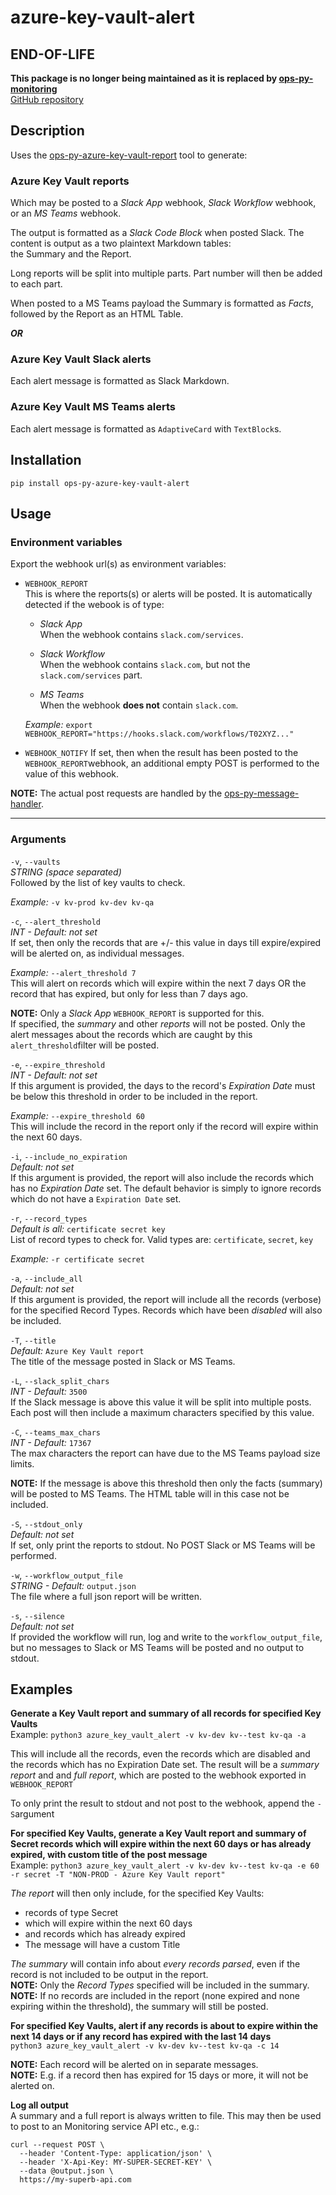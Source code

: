 # azure-key-vault-alert

## END-OF-LIFE
**This package is no longer being maintained as it is replaced by [ops-py-monitoring](https://pypi.org/project/ops-py-monitoring)**   
[GitHub repository](https://github.com/equinor/ops-py-monitoring)

## Description

Uses the [ops-py-azure-key-vault-report](https://pypi.org/project/ops-py-azure-key-vault-report) tool to generate:
   
### Azure Key Vault reports  
Which may be posted to a *Slack App* webhook, *Slack Workflow* webhook, or an *MS Teams* webhook.

The output is formatted as a *Slack Code Block* when posted Slack. The content is output as a two plaintext Markdown tables:   
the Summary and the Report.  

Long reports will be split into multiple parts. Part number will then be added to each part.   

When posted to a MS Teams payload the Summary is formatted as *Facts*, followed by the Report as an HTML Table.

***OR***

### Azure Key Vault Slack alerts   
Each alert message is formatted as Slack Markdown.

### Azure Key Vault MS Teams alerts
Each alert message is formatted as `AdaptiveCard` with `TextBlock`s.


## Installation
`pip install ops-py-azure-key-vault-alert`

## Usage

### Environment variables
Export the webhook url(s) as environment variables:

- `WEBHOOK_REPORT`   
This is where the reports(s) or alerts will be posted. It is automatically detected if the webook is of type:
  - *Slack App*  
  When the webhook contains `slack.com/services`.

  - *Slack Workflow*  
  When the webhook contains `slack.com`, but not the `slack.com/services` part.

  - *MS Teams*  
  When the webhook **does not** contain `slack.com`.

  *Example:* `export WEBHOOK_REPORT="https://hooks.slack.com/workflows/T02XYZ..."`

- `WEBHOOK_NOTIFY`
If set, then when the result has been posted to the `WEBHOOK_REPORT`webhook, an additional empty POST is performed to the value of this webhook.

**NOTE:** The actual post requests are handled by the [ops-py-message-handler](https://pypi.org/project/ops-py-message-handler).

---

### Arguments

`-v`, `--vaults`    
*STRING (space separated)*   
Followed by the list of key vaults to check.     

*Example:* `-v kv-prod kv-dev kv-qa`  


`-c`, `--alert_threshold`   
*INT - Default: not set*   
If set, then only the records that are +/- this value in days till expire/expired will be alerted on, as individual messages.   

*Example:* `--alert_threshold 7`   
This will alert on records which will expire within the next 7 days OR the record that has expired, but only for less than 7 days ago.  

**NOTE:** Only a *Slack App* `WEBHOOK_REPORT` is supported for this.   
If specified, the *summary* and other *reports* will not be posted. Only the alert messages about the records which are caught by this `alert_threshold`filter will be posted.


`-e`, `--expire_threshold`   
*INT - Default: not set*   
If this argument is provided, the days to the record's *Expiration Date* must be below this threshold in order to be included in the report.   

*Example:* `--expire_threshold 60`   
This will include the record in the report only if the record will expire within the next 60 days.   


`-i`, `--include_no_expiration`   
*Default: not set*   
If this argument is provided, the report will also include the records which has no *Expiration Date* set.
The default behavior is simply to ignore records which do not have a `Expiration Date` set.   


`-r`, `--record_types`   
*Default is all:* `certificate secret key`   
List of record types to check for. Valid types are: `certificate`, `secret`, `key`   

*Example:* `-r certificate secret`   


`-a`, `--include_all`   
*Default: not set*   
If this argument is provided, the report will include all the records (verbose) for the specified Record Types.
Records which have been *disabled* will also be included.   


`-T`, `--title`   
*Default:* `Azure Key Vault report`   
The title of the message posted in Slack or MS Teams.   


`-L`, `--slack_split_chars`   
*INT - Default:* `3500`   
If the Slack message is above this value it will be split into multiple posts.
Each post will then include a maximum characters specified by this value.   


`-C`, `--teams_max_chars`   
*INT - Default:* `17367`   
The max characters the report can have due to the MS Teams payload size limits.   

**NOTE:** If the message is above this threshold then only the facts (summary) will be posted to MS Teams.
The HTML table will in this case not be included.   


`-S`, `--stdout_only`   
*Default: not set*   
If set, only print the reports to stdout. No POST Slack or MS Teams will be performed.   


`-w`, `--workflow_output_file`   
*STRING - Default:* `output.json`    
The file where a full json report will be written.   


`-s`, `--silence`  
*Default: not set*  
If provided the workflow will run, log and write to the `workflow_output_file`, but no messages to Slack or MS Teams will be posted and no output to stdout.   


## Examples

**Generate a Key Vault report and summary of all records for specified Key Vaults**   
Example: `python3 azure_key_vault_alert -v kv-dev kv--test kv-qa -a`

This will include all the records, even the records which are disabled and the records which has no Expiration Date set.
The result will be a *summary report* and and *full report*, which are posted to the webhook exported in `WEBHOOK_REPORT`

To only print the result to stdout and not post to the webhook, append the `-S`argument

**For specified Key Vaults, generate a Key Vault report and summary of Secret records which will expire within the next 60 days or has already expired, with custom title of the post message**   
Example: `python3 azure_key_vault_alert -v kv-dev kv--test kv-qa -e 60 -r secret -T "NON-PROD - Azure Key Vault report"`

*The report* will then only include, for the specified Key Vaults:    
- records of type Secret  
- which will expire within the next 60 days  
- and records which has already expired  
- The message will have a custom Title  

*The summary* will contain info about *every records parsed*, even if the record is not included to be output in the report.   
**NOTE:** Only the *Record Types* specified will be included in the summary.   
**NOTE:** If no records are included in the report (none expired and none expiring within the threshold), the summary will still be posted.  

**For specified Key Vaults, alert if any records is about to expire within the next 14 days or if any record has expired with the last 14 days**   
`python3 azure_key_vault_alert -v kv-dev kv--test kv-qa -c 14`

**NOTE:** Each record will be alerted on in separate messages.   
**NOTE:** E.g. if a record then has expired for 15 days or more, it will not be alerted on.  

**Log all output**  
A summary and a full report is always written to file. This may then be used to post to an Monitoring service API etc., e.g.:   
```
curl --request POST \  
  --header 'Content-Type: application/json' \  
  --header 'X-Api-Key: MY-SUPER-SECRET-KEY' \  
  --data @output.json \  
  https://my-superb-api.com
```